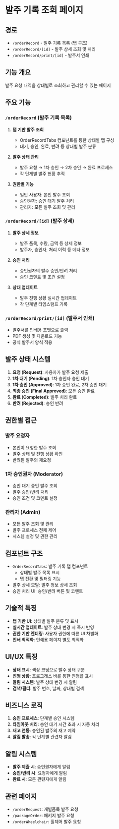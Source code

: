# 발주 기록 조회 페이지

## 경로
- `/orderRecord` - 발주 기록 목록 (탭 구조)
- `/orderRecord/[id]` - 발주 상세 조회 및 처리
- `/orderRecord/print/[id]` - 발주서 인쇄

## 기능 개요
발주 요청 내역을 상태별로 조회하고 관리할 수 있는 페이지

## 주요 기능

### `/orderRecord` (발주 기록 목록)
1. **탭 기반 발주 조회**
   - OrderRecordTabs 컴포넌트를 통한 상태별 탭 구성
   - 대기, 승인, 완료, 반려 등 상태별 발주 분류

2. **발주 상태 관리**
   - 발주 요청 → 1차 승인 → 2차 승인 → 완료 프로세스
   - 각 단계별 발주 현황 추적

3. **권한별 기능**
   - 일반 사용자: 본인 발주 조회
   - 승인권자: 승인 대기 발주 처리
   - 관리자: 모든 발주 조회 및 관리

### `/orderRecord/[id]` (발주 상세)
1. **발주 상세 정보**
   - 발주 품목, 수량, 금액 등 상세 정보
   - 발주자, 승인자, 처리 이력 등 메타 정보

2. **승인 처리**
   - 승인권자의 발주 승인/반려 처리
   - 승인 코멘트 및 조건 설정

3. **상태 업데이트**
   - 발주 진행 상황 실시간 업데이트
   - 각 단계별 타임스탬프 기록

### `/orderRecord/print/[id]` (발주서 인쇄)
- 발주서를 인쇄용 포맷으로 출력
- PDF 생성 및 다운로드 기능
- 공식 발주서 양식 적용

## 발주 상태 시스템
1. **요청 (Request)**: 사용자가 발주 요청 제출
2. **1차 대기 (Pending)**: 1차 승인자 승인 대기
3. **1차 승인 (Approved)**: 1차 승인 완료, 2차 승인 대기
4. **최종 승인 (Final Approved)**: 모든 승인 완료
5. **완료 (Completed)**: 발주 처리 완료
6. **반려 (Rejected)**: 승인 반려

## 권한별 접근
### 발주 요청자
- 본인이 요청한 발주 조회
- 발주 상태 및 진행 상황 확인
- 반려된 발주의 재요청

### 1차 승인권자 (Moderator)
- 승인 대기 중인 발주 조회
- 발주 승인/반려 처리
- 승인 조건 및 코멘트 설정

### 관리자 (Admin)
- 모든 발주 조회 및 관리
- 발주 프로세스 전체 제어
- 시스템 설정 및 권한 관리

## 컴포넌트 구조
- `OrderRecordTabs`: 발주 기록 탭 컴포넌트
  - 상태별 발주 목록 표시
  - 탭 전환 및 필터링 기능
- 발주 상세 모달: 발주 정보 상세 조회
- 승인 처리 UI: 승인/반려 버튼 및 코멘트

## 기술적 특징
- **탭 기반 UI**: 상태별 발주 분류 및 표시
- **실시간 업데이트**: 발주 상태 변경 시 즉시 반영
- **권한 기반 렌더링**: 사용자 권한에 따른 UI 차별화
- **인쇄 최적화**: 인쇄용 페이지 별도 최적화

## UI/UX 특징
- **상태 표시**: 색상 코딩으로 발주 상태 구분
- **진행 상황**: 프로그레스 바를 통한 진행률 표시
- **알림 시스템**: 발주 상태 변경 시 알림
- **검색/필터**: 발주 번호, 날짜, 상태별 검색

## 비즈니스 로직
1. **승인 프로세스**: 단계별 승인 시스템
2. **타임아웃 처리**: 승인 대기 시간 초과 시 자동 처리
3. **재고 연동**: 승인된 발주의 재고 예약
4. **알림 발송**: 각 단계별 관련자 알림

## 알림 시스템
- **발주 제출 시**: 승인권자에게 알림
- **승인/반려 시**: 요청자에게 알림
- **완료 시**: 모든 관련자에게 알림

## 관련 페이지
- `/orderRequest`: 개별품목 발주 요청
- `/packageOrder`: 패키지 발주 요청
- `/orderWheelchair`: 휠체어 발주 요청